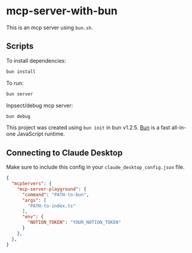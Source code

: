 # mcp-server-with-bun

This is an mcp server using `bun.sh`.

## Scripts

To install dependencies:

```bash
bun install
```

To run:

```bash
bun server
```

Inpsect/debug mcp server:

```bash
bun debug
```

This project was created using `bun init` in bun v1.2.5. [Bun](https://bun.sh) is a fast all-in-one JavaScript runtime.

## Connecting to Claude Desktop

Make sure to include this config in your `claude_desktop_config.json` file.

```json
{
  "mcpServers": {
    "mcp-server-playground": {
      "command": "PATH-to-bun",
      "args": [
        "PATH-to-index.ts"
      ],
      "env": {
        "NOTION_TOKEN": "YOUR_NOTION_TOKEN"
      }
    },
  },
}
```
